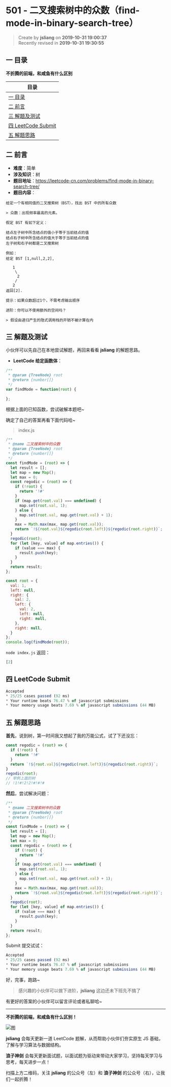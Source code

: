 501 - 二叉搜索树中的众数（find-mode-in-binary-search-tree）
===

> Create by **jsliang** on **2019-10-31 19:00:37**  
> Recently revised in **2019-10-31 19:30:55**

## 一 目录

**不折腾的前端，和咸鱼有什么区别**

| 目录 |
| --- | 
| [一 目录](#chapter-one) | 
| [二 前言](#chapter-two) |
| [三 解题及测试](#chapter-three) |
| [四 LeetCode Submit](#chapter-four) |
| [五 解题思路](#chapter-five) |

## 二 前言



* **难度**：简单
* **涉及知识**：树
* **题目地址**：https://leetcode-cn.com/problems/find-mode-in-binary-search-tree/
* **题目内容**：

```
给定一个有相同值的二叉搜索树（BST），找出 BST 中的所有众数

> 众数：出现频率最高的元素。

假定 BST 有如下定义：

结点左子树中所含结点的值小于等于当前结点的值
结点右子树中所含结点的值大于等于当前结点的值
左子树和右子树都是二叉搜索树

例如：
给定 BST [1,null,2,2],

   1
    \
     2
    /
   2
返回[2].

提示：如果众数超过1个，不需考虑输出顺序

进阶：你可以不使用额外的空间吗？

> 假设由递归产生的隐式调用栈的开销不被计算在内
```

## 三 解题及测试



小伙伴可以先自己在本地尝试解题，再回来看看 **jsliang** 的解题思路。

* **LeetCode 给定函数体**：

```js
/**
 * @param {TreeNode} root
 * @return {number[]}
 */
var findMode = function(root) {
  
};
```

根据上面的已知函数，尝试破解本题吧~

确定了自己的答案再看下面代码哈~

> index.js

```js
/**
 * @name 二叉搜索树中的众数
 * @param {TreeNode} root
 * @return {number[]}
 */
const findMode = (root) => {
  let result = [];
  let map = new Map();
  let max = 0;
  const regodic = (root) => {
    if (!root) {
      return '!#'
    }
    if (map.get(root.val) === undefined) {
      map.set(root.val, 1);
    } else {
      map.set(root.val, map.get(root.val) + 1);
    }
    max = Math.max(max, map.get(root.val));
    return `!${root.val}${regodic(root.left)}${regodic(root.right)}`;
  }
  regodic(root);
  for (let [key, value] of map.entries()) {
    if (value === max) {
      result.push(key);
    }
  }
  return result;
};

const root = {
  val: 1,
  left: null,
  right: {
    val: 2,
    left: {
      val: 2,
      left: null,
      right: null,
    },
    right: null,
  }
};
console.log(findMode(root));
```

`node index.js` 返回：

```js
[2]
```

## 四 LeetCode Submit



```js
Accepted
* 25/25 cases passed (92 ms)
* Your runtime beats 76.47 % of javascript submissions
* Your memory usage beats 7.69 % of javascript submissions (44 MB)
```

## 五 解题思路



**首先**，说到树，第一时间我又想起了我的万能公式，试了下还没忘：

```js
const regodic = (root) => {
  if (!root) {
    return '!#'
  }
  return `!${root.val}${regodic(root.left)}${regodic(root.right)}`;
}
regodic(root);
// 举例上面的树
// !1!#!2!2!#!#!#
```

**然后**，尝试解决问题：

```js
/**
 * @name 二叉搜索树中的众数
 * @param {TreeNode} root
 * @return {number[]}
 */
const findMode = (root) => {
  let result = [];
  let map = new Map();
  let max = 0;
  const regodic = (root) => {
    if (!root) {
      return '!#'
    }
    if (map.get(root.val) === undefined) {
      map.set(root.val, 1);
    } else {
      map.set(root.val, map.get(root.val) + 1);
    }
    max = Math.max(max, map.get(root.val));
    return `!${root.val}${regodic(root.left)}${regodic(root.right)}`;
  }
  regodic(root);
  for (let [key, value] of map.entries()) {
    if (value === max) {
      result.push(key);
    }
  }
  return result;
};
```

Submit 提交试试：

```js
Accepted
* 25/25 cases passed (92 ms)
* Your runtime beats 76.47 % of javascript submissions
* Your memory usage beats 7.69 % of javascript submissions (44 MB)
```

好，完事，跑路~

> 感兴趣的小伙伴可以做下进阶，**jsliang** 这边还未下班先不搞了

有更好的答案的小伙伴可以留言评论或者私聊哈~

---

**不折腾的前端，和咸鱼有什么区别！**

![图](../../../public-repertory/img/z-index-small.png)

**jsliang** 会每天更新一道 LeetCode 题解，从而帮助小伙伴们夯实原生 JS 基础，了解与学习算法与数据结构。

**浪子神剑** 会每天更新面试题，以面试题为驱动来带动大家学习，坚持每天学习与思考，每天进步一点！

扫描上方二维码，关注 **jsliang** 的公众号（左）和 **浪子神剑** 的公众号（右），让我们一起折腾！

